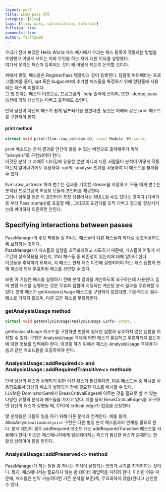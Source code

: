 ```yaml
---
layout: post
title: LLVM pass 등록
category: [llvm]
tags: [llvm, pass, optimization, tutorial]
fullview: true
comments: true
author: fault2000
---
```


우리가 전에 보았던 Hello World 패스 예시에서 우리는 패스 등록이 작동하는 방법을 조명했고 어떻게 쓰이는 지와 무엇을 하는 지에 대한 이유를 설명했다.  
여기서 우리는 패스가 등록되는 것이 왜 어떻게 되는지 논의할 것이다.  

위에서 봤듯, 패스들은 RegisterPass 템플릿과 같이 등록된다. 템플릿 파라매터는 프로그램(예를 들어, opt 혹은 bugpoint)에 추가할 패스들을 특정하기 위해 명령줄에 사용되는 패스의 이름이다.  
그 첫 인자는 패스의 이름으로, 프로그램의 -help 출력에 쓰이며, 또한 -debug-pass 옵션에 의해 생성되는 디버그 출력에도 쓰인다.  
  
만약 당신이 자신의 패스가 쉽게 덤프되기를 원한다면, 당신은 아래와 같은 print 메소드를 구현해야 한다.  

#### print method

```c++
virtual void print(llvm::raw_ostream &O, const Module *M) const;
```

print 메소드는 분석 결과를 인간이 읽을 수 있는 버전으로 출력해주기 위해 "analysis"로 구현되어야 한다.  
이것은 분석 그 자체로 디버깅에 유용할 뿐만 아니라 다른 사람들이 분석이 어떻게 작동하는지 알아내기에도 유용하다. opt의 -analysis 인자를 사용하여 이 메소드를 불러올 수 있다.  
  
llvm::raw_ostream 매개 변수는 결과를 기록할 stream을 지정하고, 모듈 매개 변수는 분석된 프로그램의 최상위 모듈에 포인터를 제공한다.  
그러나 염두할 점은 이 포인터가 특정 상황에서는 NULL일 수도 있다는 것이다.(디버거로 부터 Pass::dump()를 호출할 때), 그러므로 포인터를 오직 디버그 결과를 향상시키는데 써야하지 의존하면 안된다.  

## Specifying interactions between passes

PassManager의 주요 책임들 중 하나는 패스들이 다른 패스들과 제대로 상호작용하도록 보장하는 것이다.  
PassManager가 패스들의 실행을 최적화하려고 시도하기 때문에, 패스들이 어떻게 서로간의 상호작용을 하는지, 여러 패스들 중 의존성이 있는지에 대해 알아야 한다.  
이것들을 추적하기 위해서, 각 패스는 현재 패스 이전에 실행되어야 하는 패스 집합과 현재 패스에 의해 무효화된 패스를 선언할 수 있다.  
  
보통 이 기능은 패스를 실행하기 전에 분석 결과를 계산하도록 요구하는데 사용된다. 임의 변환 패스를 실행하는 것은 무효화 집합이 지정하는 계산된 분석 결과를 무효화할 수 있다. 만약 패스가 getAnalysisUsage 메소드를 구현하지 않았다면, 기본적으로 필수 패스를 가지지 않으며, 다른 모든 패스를 무효화한다.  

### getAnalysisUsage method

```c++
virtual void getAnalysisUsage(AnalysisUsage &Info) const;
```

getAnalysisUsage 메소드를 구현하면 변환에 필요한 집합과 유효하지 않은 집합을 지정할 수 있다. 구현은 AnalysisUsage 객체에 어떤 패스가 필요하고 무효화되지 않는지에 대한 정보를 입력해야 한다. 이것을 하기 위해서 패스는 AnalysisUsage 객체에 다음과 같은 메소드들을 호출하여야 한다.

### AnalysisUsage::addRequired<> and AnalysisUsage::addRequiredTransitive<> methods

만약 당신의 패스가 실행되기 위한 이전 패스가 필요하다면, 다음 메소드들 중 하나를 사용함으로써 당신의 패스가 실행되기 전에 필요한 패스를 배치할 수 있다.  
LLVM은 DominatorSet에서 BreakCritivalEdges에 이르는 것을 필요로 할 수 있는 다양한 유형의 분석과 패스들을 가지고 있다. 예를 들어 BreakCriticalEdges를 요구하면 당신의 패스가 실행될 때, CFG에 critical edge가 없음을 보장한다.  
  
몇 분석들은 그들의 일을 하기 위해 다른 분석과 연계한다. 예를 들어, AliasAnlysis`<aliasAnalysis>` 구현은 다른 별칭 분석 패스들과의 연계를 필요로 한다. 분석 체인의 경우 addRequired 메소드 대신 addRequiredTransitive 메소드를 사용해야 한다. 이것은 패스매니저에게 필요되어지는 패스가 필요한 패스가 존재하는 한 활성 상태여야 함을 알린다.  

### AnalysisUsage::addPreserved<> method

PassManager가 하는 일들 중 하나는 분석이 실행되는 방법과 시기를 최적화하는 것이다. 특히, 패스매니저는 필요하지 않는 한 데이터 재입력을 피하려 한다. 이러한 이유 때문에, 패스들은 만약 가능하다면 기존 분석을 보존(즉, 무효화하지 않음)한다고 선언할 수 있다.
